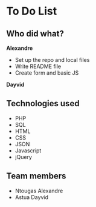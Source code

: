 # To Do List

## Who did what?

**Alexandre**

- Set up the repo and local files
- Write README file
- Create form and basic JS

**Dayvid**

## Technologies used

- PHP
- SQL
- HTML
- CSS
- JSON
- Javascript
- jQuery

## Team members

- Ntougas Alexandre
- Astua Dayvid
